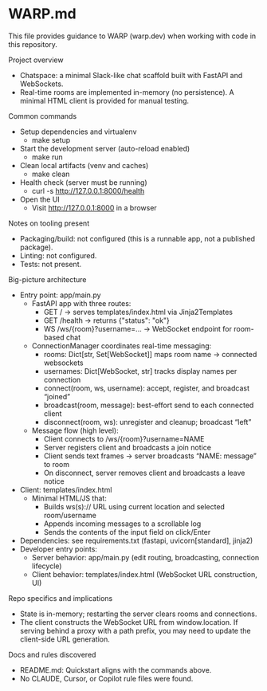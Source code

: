 # WARP.md

This file provides guidance to WARP (warp.dev) when working with code in this repository.

Project overview
- Chatspace: a minimal Slack-like chat scaffold built with FastAPI and WebSockets.
- Real-time rooms are implemented in-memory (no persistence). A minimal HTML client is provided for manual testing.

Common commands
- Setup dependencies and virtualenv
  - make setup
- Start the development server (auto-reload enabled)
  - make run
- Clean local artifacts (venv and caches)
  - make clean
- Health check (server must be running)
  - curl -s http://127.0.0.1:8000/health
- Open the UI
  - Visit http://127.0.0.1:8000 in a browser

Notes on tooling present
- Packaging/build: not configured (this is a runnable app, not a published package).
- Linting: not configured.
- Tests: not present.

Big-picture architecture
- Entry point: app/main.py
  - FastAPI app with three routes:
    - GET / → serves templates/index.html via Jinja2Templates
    - GET /health → returns {"status": "ok"}
    - WS /ws/{room}?username=... → WebSocket endpoint for room-based chat
  - ConnectionManager coordinates real-time messaging:
    - rooms: Dict[str, Set[WebSocket]] maps room name → connected websockets
    - usernames: Dict[WebSocket, str] tracks display names per connection
    - connect(room, ws, username): accept, register, and broadcast “joined”
    - broadcast(room, message): best-effort send to each connected client
    - disconnect(room, ws): unregister and cleanup; broadcast “left”
  - Message flow (high level):
    - Client connects to /ws/{room}?username=NAME
    - Server registers client and broadcasts a join notice
    - Client sends text frames → server broadcasts “NAME: message” to room
    - On disconnect, server removes client and broadcasts a leave notice
- Client: templates/index.html
  - Minimal HTML/JS that:
    - Builds ws(s):// URL using current location and selected room/username
    - Appends incoming messages to a scrollable log
    - Sends the contents of the input field on click/Enter
- Dependencies: see requirements.txt (fastapi, uvicorn[standard], jinja2)
- Developer entry points:
  - Server behavior: app/main.py (edit routing, broadcasting, connection lifecycle)
  - Client behavior: templates/index.html (WebSocket URL construction, UI)

Repo specifics and implications
- State is in-memory; restarting the server clears rooms and connections.
- The client constructs the WebSocket URL from window.location. If serving behind a proxy with a path prefix, you may need to update the client-side URL generation.

Docs and rules discovered
- README.md: Quickstart aligns with the commands above.
- No CLAUDE, Cursor, or Copilot rule files were found.
